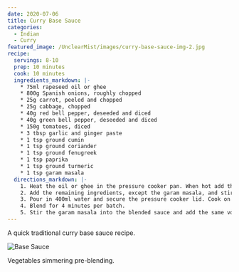 ```yaml
---
date: 2020-07-06
title: Curry Base Sauce
categories:
  - Indian
  - Curry
featured_image: /UnclearMist/images/curry-base-sauce-img-2.jpg
recipe:
  servings: 8-10
  prep: 10 minutes
  cook: 10 minutes
  ingredients_markdown: |-
    * 75ml rapeseed oil or ghee
    * 800g Spanish onions, roughly chopped
    * 25g carrot, peeled and chopped
    * 25g cabbage, chopped
    * 40g red bell pepper, deseeded and diced
    * 40g green bell pepper, deseeded and diced
    * 150g tomatoes, diced
    * 3 tbsp garlic and ginger paste
    * 1 tsp ground cumin
    * 1 tsp ground coriander
    * 1 tsp ground fenugreek
    * 1 tsp paprika
    * 1 tsp ground turmeric
    * 1 tsp garam masala
  directions_markdown: |-
    1. Heat the oil or ghee in the pressure cooker pan. When hot add the onions and fry for around 5 minutes until soft and translicent but not brown.
    2. Add the remaining ingredients, except the garam masala, and stir to combine. Fry for a further minute.
    3. Pour in 400ml water and secure the pressure cooker lid. Cook on high pressure for 10 minutes then carefully open the pressure valve to release the steam.
    4. Blend for 4 minutes per batch.
    5. Stir the garam masala into the blended sauce and add the same volume of water to your base sauce.
---
```


A quick traditional curry base sauce recipe.

![Base Sauce](/UnclearMist/images/curry-base-sauce-img-1.jpg)

Vegetables simmering pre-blending.
